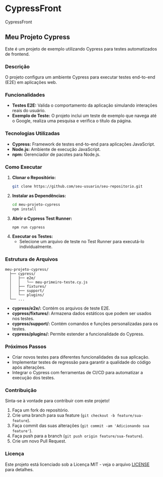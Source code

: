 # CypressFront
CypressFront


## Meu Projeto Cypress

Este é um projeto de exemplo utilizando Cypress para testes automatizados de frontend.

### Descrição

O projeto configura um ambiente Cypress para executar testes end-to-end (E2E) em aplicações web.

### Funcionalidades

* **Testes E2E:** Valida o comportamento da aplicação simulando interações reais do usuário.
* **Exemplo de Teste:** O projeto inclui um teste de exemplo que navega até o Google, realiza uma pesquisa e verifica o título da página.

### Tecnologias Utilizadas

* **Cypress:** Framework de testes end-to-end para aplicações JavaScript.
* **Node.js:** Ambiente de execução JavaScript.
* **npm:** Gerenciador de pacotes para Node.js.

### Como Executar

1. **Clonar o Repositório:**
   ```bash
   git clone https://github.com/seu-usuario/seu-repositorio.git
   ```
2. **Instalar as Dependências:**
   ```bash
   cd meu-projeto-cypress
   npm install
   ```
3. **Abrir o Cypress Test Runner:**
   ```bash
   npm run cypress
   ```
4. **Executar os Testes:**
   * Selecione um arquivo de teste no Test Runner para executá-lo individualmente.

### Estrutura de Arquivos

```
meu-projeto-cypress/
  ├── cypress/
  │   ├── e2e/
  │   │   └── meu-primeiro-teste.cy.js
  │   ├── fixtures/
  │   ├── support/
  │   └── plugins/
  └── ...
```

* **cypress/e2e/:** Contém os arquivos de teste E2E.
* **cypress/fixtures/:** Armazena dados estáticos que podem ser usados nos testes.
* **cypress/support/:** Contém comandos e funções personalizadas para os testes.
* **cypress/plugins/:** Permite estender a funcionalidade do Cypress.

### Próximos Passos

* Criar novos testes para diferentes funcionalidades da sua aplicação.
* Implementar testes de regressão para garantir a qualidade do código após alterações.
* Integrar o Cypress com ferramentas de CI/CD para automatizar a execução dos testes.

### Contribuição

Sinta-se à vontade para contribuir com este projeto! 

1. Faça um fork do repositório.
2. Crie uma branch para sua feature (`git checkout -b feature/sua-feature`).
3. Faça commit das suas alterações (`git commit -am 'Adicionando sua feature'`).
4. Faça push para a branch (`git push origin feature/sua-feature`).
5. Crie um novo Pull Request.

### Licença

Este projeto está licenciado sob a Licença MIT - veja o arquivo [LICENSE](LICENSE) para detalhes.
